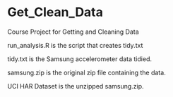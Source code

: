 # Get_Clean_Data
Course Project for Getting and Cleaning Data

run_analysis.R is the script that creates tidy.txt

tidy.txt is the Samsung accelerometer data tidied.

samsung.zip is the original zip file containing the data.

UCI HAR Dataset is the unzipped samsung.zip.
